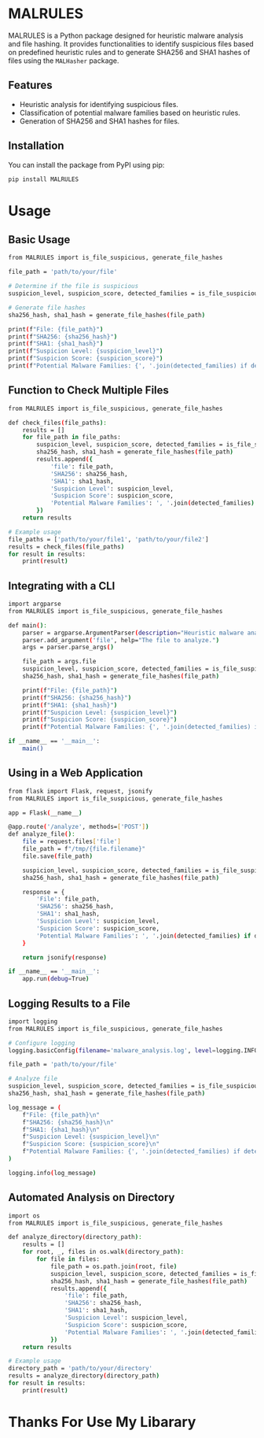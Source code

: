 # MALRULES

MALRULES is a Python package designed for heuristic malware analysis and file hashing. It provides functionalities to identify suspicious files based on predefined heuristic rules and to generate SHA256 and SHA1 hashes of files using the `MALHasher` package.

## Features

- Heuristic analysis for identifying suspicious files.
- Classification of potential malware families based on heuristic rules.
- Generation of SHA256 and SHA1 hashes for files.

## Installation

You can install the package from PyPI using pip:

```bash
pip install MALRULES
```

# Usage

## Basic Usage

```bash
from MALRULES import is_file_suspicious, generate_file_hashes

file_path = 'path/to/your/file'

# Determine if the file is suspicious
suspicion_level, suspicion_score, detected_families = is_file_suspicious(file_path)

# Generate file hashes
sha256_hash, sha1_hash = generate_file_hashes(file_path)

print(f"File: {file_path}")
print(f"SHA256: {sha256_hash}")
print(f"SHA1: {sha1_hash}")
print(f"Suspicion Level: {suspicion_level}")
print(f"Suspicion Score: {suspicion_score}")
print(f"Potential Malware Families: {', '.join(detected_families) if detected_families else 'None'}")

```

## Function to Check Multiple Files


```bash
from MALRULES import is_file_suspicious, generate_file_hashes

def check_files(file_paths):
    results = []
    for file_path in file_paths:
        suspicion_level, suspicion_score, detected_families = is_file_suspicious(file_path)
        sha256_hash, sha1_hash = generate_file_hashes(file_path)
        results.append({
            'file': file_path,
            'SHA256': sha256_hash,
            'SHA1': sha1_hash,
            'Suspicion Level': suspicion_level,
            'Suspicion Score': suspicion_score,
            'Potential Malware Families': ', '.join(detected_families) if detected_families else 'None'
        })
    return results

# Example usage
file_paths = ['path/to/your/file1', 'path/to/your/file2']
results = check_files(file_paths)
for result in results:
    print(result)

```

## Integrating with a CLI


```bash
import argparse
from MALRULES import is_file_suspicious, generate_file_hashes

def main():
    parser = argparse.ArgumentParser(description="Heuristic malware analysis and file hashing.")
    parser.add_argument('file', help="The file to analyze.")
    args = parser.parse_args()

    file_path = args.file
    suspicion_level, suspicion_score, detected_families = is_file_suspicious(file_path)
    sha256_hash, sha1_hash = generate_file_hashes(file_path)

    print(f"File: {file_path}")
    print(f"SHA256: {sha256_hash}")
    print(f"SHA1: {sha1_hash}")
    print(f"Suspicion Level: {suspicion_level}")
    print(f"Suspicion Score: {suspicion_score}")
    print(f"Potential Malware Families: {', '.join(detected_families) if detected_families else 'None'}")

if __name__ == '__main__':
    main()

```

## Using in a Web Application


```bash
from flask import Flask, request, jsonify
from MALRULES import is_file_suspicious, generate_file_hashes

app = Flask(__name__)

@app.route('/analyze', methods=['POST'])
def analyze_file():
    file = request.files['file']
    file_path = f"/tmp/{file.filename}"
    file.save(file_path)

    suspicion_level, suspicion_score, detected_families = is_file_suspicious(file_path)
    sha256_hash, sha1_hash = generate_file_hashes(file_path)

    response = {
        'File': file_path,
        'SHA256': sha256_hash,
        'SHA1': sha1_hash,
        'Suspicion Level': suspicion_level,
        'Suspicion Score': suspicion_score,
        'Potential Malware Families': ', '.join(detected_families) if detected_families else 'None'
    }

    return jsonify(response)

if __name__ == '__main__':
    app.run(debug=True)

```
## Logging Results to a File


```bash
import logging
from MALRULES import is_file_suspicious, generate_file_hashes

# Configure logging
logging.basicConfig(filename='malware_analysis.log', level=logging.INFO, format='%(asctime)s %(message)s')

file_path = 'path/to/your/file'

# Analyze file
suspicion_level, suspicion_score, detected_families = is_file_suspicious(file_path)
sha256_hash, sha1_hash = generate_file_hashes(file_path)

log_message = (
    f"File: {file_path}\n"
    f"SHA256: {sha256_hash}\n"
    f"SHA1: {sha1_hash}\n"
    f"Suspicion Level: {suspicion_level}\n"
    f"Suspicion Score: {suspicion_score}\n"
    f"Potential Malware Families: {', '.join(detected_families) if detected_families else 'None'}\n"
)

logging.info(log_message)

```
## Automated Analysis on Directory



```bash
import os
from MALRULES import is_file_suspicious, generate_file_hashes

def analyze_directory(directory_path):
    results = []
    for root, _, files in os.walk(directory_path):
        for file in files:
            file_path = os.path.join(root, file)
            suspicion_level, suspicion_score, detected_families = is_file_suspicious(file_path)
            sha256_hash, sha1_hash = generate_file_hashes(file_path)
            results.append({
                'file': file_path,
                'SHA256': sha256_hash,
                'SHA1': sha1_hash,
                'Suspicion Level': suspicion_level,
                'Suspicion Score': suspicion_score,
                'Potential Malware Families': ', '.join(detected_families) if detected_families else 'None'
            })
    return results

# Example usage
directory_path = 'path/to/your/directory'
results = analyze_directory(directory_path)
for result in results:
    print(result)

```

# Thanks For Use My Libarary

